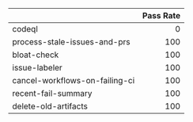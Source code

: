 |                                |   Pass Rate |
|:-------------------------------|------------:|
| codeql                         |           0 |
| process-stale-issues-and-prs   |         100 |
| bloat-check                    |         100 |
| issue-labeler                  |         100 |
| cancel-workflows-on-failing-ci |         100 |
| recent-fail-summary            |         100 |
| delete-old-artifacts           |         100 |
